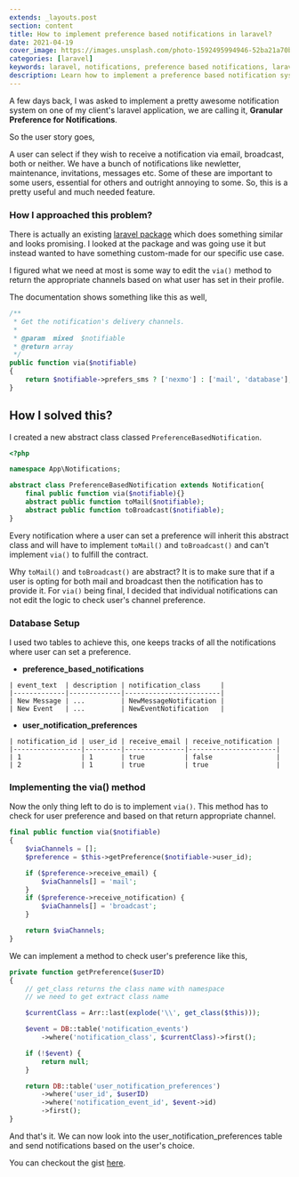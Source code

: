 ```yaml
---
extends: _layouts.post
section: content
title: How to implement preference based notifications in laravel?
date: 2021-04-19
cover_image: https://images.unsplash.com/photo-1592495994946-52ba21a70bdd?ixid=MnwxMjA3fDB8MHxwaG90by1wYWdlfHx8fGVufDB8fHx8&ixlib=rb-1.2.1&auto=format&fit=crop&w=2172&q=80
categories: [laravel]
keywords: laravel, notifications, preference based notifications, laravel notifications
description: Learn how to implement a preference based notification system in Laravel where users can choose their preferred notification channels.
---
```


A few days back, I was asked to implement a pretty awesome notification system on one of my client's laravel application, we are calling it, **Granular Preference for Notifications**.

So the user story goes,

A user can select if they wish to receive a notification via email, broadcast, both or neither. We have a bunch of notifications like newletter, maintenance, invitations, messages etc. Some of these are important to some users, essential for others and outright annoying to some. So, this is a pretty useful and much needed feature.

### How I approached this problem?

There is actually an existing [laravel package](https://github.com/williamcruzme/laravel-notification-settings) which does something similar and looks promising. I looked at the package and was going use it but instead wanted to have something custom-made for our specific use case.

I figured what we need at most is some way to edit the `via()` method to return the appropriate channels based on what user has set in their profile.

The documentation shows something like this as well,

```php
/**
 * Get the notification's delivery channels.
 *
 * @param  mixed  $notifiable
 * @return array
 */
public function via($notifiable)
{
    return $notifiable->prefers_sms ? ['nexmo'] : ['mail', 'database'];
}
```

## How I solved this?

I created a new abstract class classed `PreferenceBasedNotification`.

```php
<?php

namespace App\Notifications;

abstract class PreferenceBasedNotification extends Notification{
    final public function via($notifiable){}
    abstract public function toMail($notifiable);
    abstract public function toBroadcast($notifiable);
}
```

Every notification where a user can set a preference will inherit this abstract class and will have to implement `toMail()` and `toBroadcast()` and can't implement `via()` to fulfill the contract.

Why `toMail()` and `toBroadcast()` are abstract? It is to make sure that if a user is opting for both mail and broadcast then the notification has to provide it. For `via()` being final, I decided that individual notifications can not edit the logic to check user's channel preference.

### Database Setup

I used two tables to achieve this, one keeps tracks of all the notifications where user can set a preference.

- **preference_based_notifications**
```
| event_text  | description | notification_class     |
|-------------|-------------|------------------------|
| New Message | ...         | NewMessageNotification |
| New Event   | ...         | NewEventNotification   |

```

- **user_notification_preferences**
```
| notification_id | user_id | receive_email | receive_notification |
|-----------------|---------|---------------|----------------------|
| 1               | 1       | true          | false                |
| 2               | 1       | true          | true                 |
```

### Implementing the **via()** method

Now the only thing left to do is to implement `via()`. This method has to check for user preference and based on that return appropriate channel.

```php
final public function via($notifiable)
{
    $viaChannels = [];
    $preference = $this->getPreference($notifiable->user_id);

    if ($preference->receive_email) {
        $viaChannels[] = 'mail';
    }
    if ($preference->receive_notification) {
        $viaChannels[] = 'broadcast';
    }

    return $viaChannels;
}
```

We can implement a method to check user's preference like this,

```php
private function getPreference($userID)
{
    // get_class returns the class name with namespace
    // we need to get extract class name

    $currentClass = Arr::last(explode('\\', get_class($this)));

    $event = DB::table('notification_events')
        ->where('notification_class', $currentClass)->first();

    if (!$event) {
        return null;
    }

    return DB::table('user_notification_preferences')
        ->where('user_id', $userID)
        ->where('notification_event_id', $event->id)
        ->first();
}
```

And that's it. We can now look into the user_notification_preferences table and send notifications based on the user's choice.

You can checkout the gist [here](https://gist.github.com/rishpandey/2689c481cc9e3209223cbf2e47d17449).